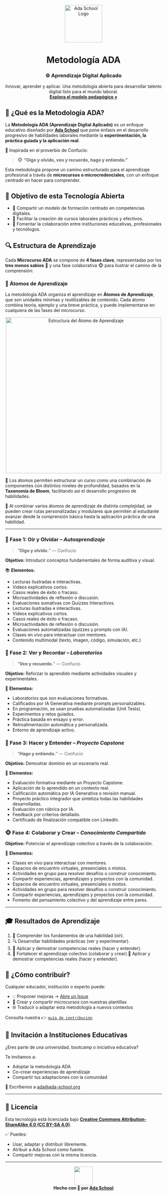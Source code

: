 <p align="center">
  <img src="https://avatars.githubusercontent.com/u/61118853?s=400&u=33dd0f8a4cc4f6f48e006866dc36555525181483&v=4" width="120" alt="Ada School Logo">
</p>

<h1 align="center">Metodología ADA</h1>
<h3 align="center">⚙️ Aprendizaje Digital Aplicado</h3>

<p align="center">
  Innovar, aprender y aplicar. Una metodología abierta para desarrollar talento digital listo para el mundo laboral.
  <br />
  <a href="#️-estructura-de-aprendizaje"><strong>Explora el modelo pedagógico »</strong></a>
</p>


## 🌱 ¿Qué es la Metodología ADA?

La **Metodología ADA (Aprendizaje Digital Aplicado)** es un enfoque educativo diseñado por <a href="https://ada-school.org/" target="_blank"><strong>Ada School</strong></a> que pone énfasis en el desarrollo progresivo de habilidades laborales mediante la **experimentación, la práctica guiada y la aplicación real**.

📜 Inspirada en el proverbio de Confucio:

> 🐵 **“Oigo y olvido, veo y recuerdo, hago y entiendo.”**

Esta metodología propone un camino estructurado para el aprendizaje profesional a través de **microcursos o microcredenciales**, con un enfoque centrado en hacer para comprender.


## 🌟 Objetivo de esta Tecnología Abierta

- 📖 Compartir un modelo de formación centrado en competencias digitales.
- 🧠 Facilitar la creación de cursos laborales prácticos y efectivos.
- 🤝 Fomentar la colaboración entre instituciones educativas, profesionales y tecnólogos.


## 🔍 Estructura de Aprendizaje

Cada **Microcurso ADA** se compone de **4 fases clave**, representadas por los **tres monos sabios** 🐒 y una fase colaborativa 🐵 para ilustrar el camino de la comprensión:

### 🧬 Átomos de Aprendizaje

La metodología ADA organiza el aprendizaje en **Átomos de Aprendizaje**, que son unidades mínimas y reutilizables de contenido. Cada átomo combina teoría, ejemplo y una breve práctica, y puede implementarse en cualquiera de las fases del microcurso.

<p align="center">
  <img src="./img/ada-atomo-de-aprendizaje.svg" alt="Estructura del Átomo de Aprendizaje" width="500">
</p>

📌 Los átomos permiten estructurar un curso como una combinación de componentes con distintos niveles de profundidad, basados en la **Taxonomía de Bloom**, facilitando así el desarrollo progresivo de habilidades.

🔗 Al combinar varios átomos de aprendizaje de distinta complejidad, se pueden crear rutas personalizadas y modulares que permiten al estudiante avanzar desde la comprensión básica hasta la aplicación práctica de una habilidad.

---

### 🙊 Fase 1: Oír y Olvidar – *Autoaprendizaje*  
> “**Oigo y olvido.**” — Confucio

**Objetivo:** Introducir conceptos fundamentales de forma auditiva y visual.

📚 **Elementos:**
- Lecturas ilustradas e interactivas.
- Videos explicativos cortos.
- Casos reales de éxito o fracaso.
- Microactividades de reflexión o discusión.
- Evaluaciones sumativas con Quizzes Interactivos.
- Lecturas ilustradas e interactivas.
- Videos explicativos cortos.
- Casos reales de éxito o fracaso.
- Microactividades de reflexión o discusión.
- Evaluaciones automatizadas (quizzes y prompts con IA).
- Clases en vivo para interactuar con mentores.
- Contenido multimodal (texto, imagen, código, simulación, etc.)


### 🙈 Fase 2: Ver y Recordar – *Laboratorios*  
> “**Veo y recuerdo.**” — Confucio

**Objetivo:** Reforzar lo aprendido mediante actividades visuales y experimentales.

🧪 **Elementos:**
- Laboratorios que son evaluaciones formativas.
- Calificados por IA Generativa mediante prompts personalizables.
- En programación, se usan pruebas automatizadas (Unit Tests).
- Experimentos y retos guiados.
- Práctica basada en ensayo y error.
- Retroalimentación automática y personalizada.
- Entorno de aprendizaje activo.


### 🙉 Fase 3: Hacer y Entender – *Proyecto Capstone*  
> “**Hago y entiendo.**” — Confucio

**Objetivo:** Demostrar dominio en un escenario real.

🚀 **Elementos:**
- Evaluación formativa mediante un Proyecto Capstone.
- Aplicación de lo aprendido en un contexto real.
- Calificación automática por IA Generativa o revisión manual.
- Proyecto práctico integrador que sintetiza todas las habilidades desarrolladas.
- Evaluación con rúbrica por IA.
- Feedback por criterios detallado.
- Certificado de finalización compatible con LinkedIn.


### 🐵 Fase 4: Colaborar y Crear – *Conocimiento Compartido*  

**Objetivo:** Potenciar el aprendizaje colectivo a través de la colaboración.

🤝 **Elementos:**
- Clases en vivo para interactuar con mentores.
- Espacios de encuentro virtuales, presenciales o mixtos.
- Actividades en grupo para resolver desafíos o construir conocimiento.
- Compartir experiencias, aprendizajes y proyectos con la comunidad.
- Espacios de encuentro virtuales, presenciales o mixtos.
- Actividades en grupo para resolver desafíos o construir conocimiento.
- Compartir experiencias, aprendizajes y proyectos con la comunidad.
- Fomento del pensamiento colectivo y del aprendizaje entre pares.

---

## 🎓 Resultados de Aprendizaje

1. 🧠 Comprender los fundamentos de una habilidad (oír).
2. 🔍 Desarrollar habilidades prácticas (ver y experimentar).
3. 💪 Aplicar y demostrar competencias reales (hacer y entender).
4. 🤝 Fortalecer el aprendizaje colectivo (colaborar y crear).💪 Aplicar y demostrar competencias reales (hacer y entender).

## 🤝 ¿Cómo contribuir?

Cualquier educador, institución o experto puede:

- 💡 Proponer mejoras → [Abre un Issue](./.github/ISSUE_TEMPLATE.md)
- 📝 Crear y compartir microcursos con nuestras plantillas
- 🌐 Traducir o adaptar esta metodología a nuevos contextos

Consulta nuestra 👉 [`guía de contribución`](./CONTRIBUTING.md)

## 🏫 Invitación a Instituciones Educativas

¿Eres parte de una universidad, bootcamp o iniciativa educativa?

Te invitamos a:

- Adoptar la metodología ADA
- Co-crear experiencias de aprendizaje
- Compartir tus adaptaciones con la comunidad

📧 Escríbenos a [ada@ada-school.org](mailto:ada@ada-school.org)

---

## 📄 Licencia

Esta tecnología está licenciada bajo [**Creative Commons Attribution-ShareAlike 4.0 (CC BY-SA 4.0)**](https://creativecommons.org/licenses/by-sa/4.0/).

✅ Puedes:
- Usar, adaptar y distribuir libremente.
- Atribuir a Ada School como fuente.
- Compartir mejoras con la misma licencia.

---

<p align="center">
  <img src="https://avatars.githubusercontent.com/u/61118853?s=400&u=33dd0f8a4cc4f6f48e006866dc36555525181483&v=4" width="60">
  <br />
  <strong>Hecho con 💙 por <a href="https://ada-school.org/" target="_blank">Ada School</a></strong>
</p>

